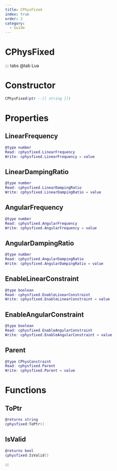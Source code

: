 ```yaml
---
title: CPhysFixed
index: true
order: 2
category:
  - Guide
---
```


# CPhysFixed

::: tabs
@tab Lua
# Constructor
```lua
CPhysFixed(ptr --[[ string ]])
```
# Properties
## LinearFrequency 
```lua
@type number
Read: cphysfixed.LinearFrequency
Write: cphysfixed.LinearFrequency = value
```
## LinearDampingRatio 
```lua
@type number
Read: cphysfixed.LinearDampingRatio
Write: cphysfixed.LinearDampingRatio = value
```
## AngularFrequency 
```lua
@type number
Read: cphysfixed.AngularFrequency
Write: cphysfixed.AngularFrequency = value
```
## AngularDampingRatio 
```lua
@type number
Read: cphysfixed.AngularDampingRatio
Write: cphysfixed.AngularDampingRatio = value
```
## EnableLinearConstraint 
```lua
@type boolean
Read: cphysfixed.EnableLinearConstraint
Write: cphysfixed.EnableLinearConstraint = value
```
## EnableAngularConstraint 
```lua
@type boolean
Read: cphysfixed.EnableAngularConstraint
Write: cphysfixed.EnableAngularConstraint = value
```
## Parent 
```lua
@type CPhysConstraint
Read: cphysfixed.Parent
Write: cphysfixed.Parent = value
```
# Functions
## ToPtr
```lua
@returns string
cphysfixed:ToPtr()
```
## IsValid
```lua
@returns bool
cphysfixed:IsValid()
```

:::